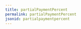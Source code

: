 ```yaml
---
title: partialPaymentPercent
permalink: partialPaymentPercent
jsonid: partialpaymentpercent
---
```

